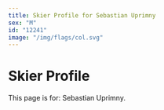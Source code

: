 ```yaml
---
title: Skier Profile for Sebastian Uprimny
sex: "M"
id: "12241"
image: "/img/flags/col.svg" 
---
```


# Skier Profile

This page is for: Sebastian Uprimny.
    